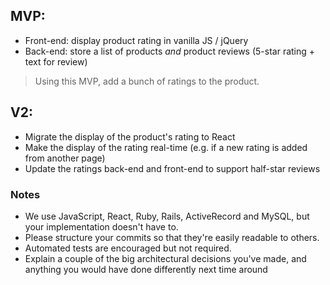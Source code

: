 ## MVP:

- Front-end: display product rating in vanilla JS / jQuery
- Back-end: store a list of products _and_ product reviews (5-star rating + text for review)

> Using this MVP, add a bunch of ratings to the product.

## V2:

- Migrate the display of the product's rating to React
- Make the display of the rating real-time (e.g. if a new rating is added from another page)
- Update the ratings back-end and front-end to support half-star reviews

### Notes

- We use JavaScript, React, Ruby, Rails, ActiveRecord and MySQL, but your implementation doesn't have to.
- Please structure your commits so that they're easily readable to others.
- Automated tests are encouraged but not required.
- Explain a couple of the big architectural decisions you've made, and anything you would have done differently next time around
